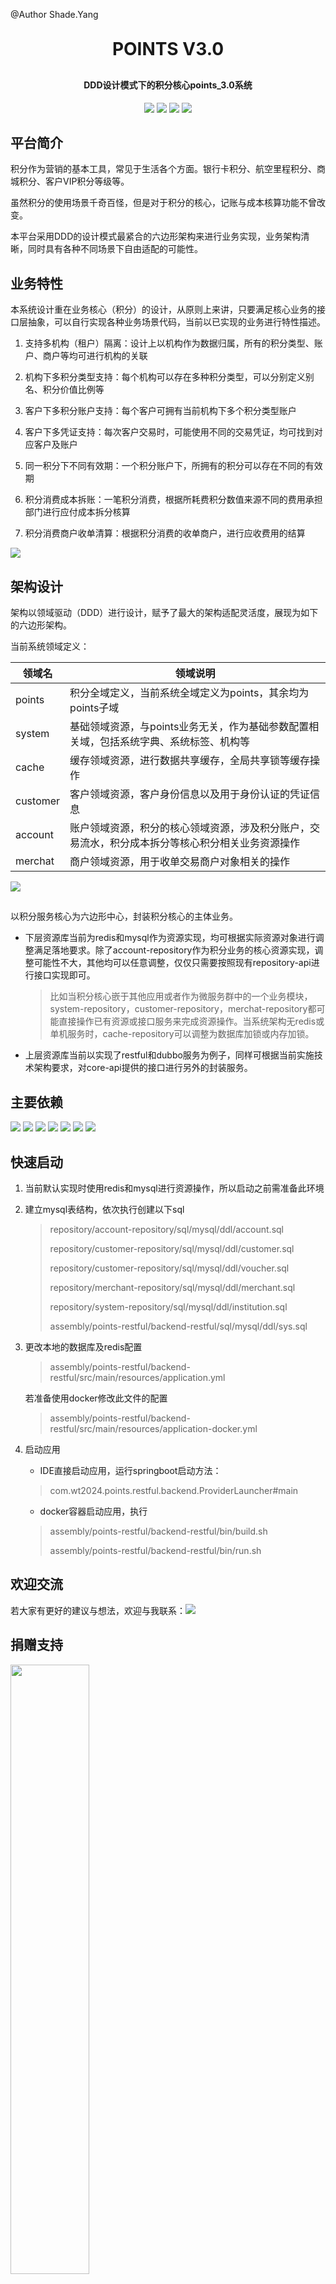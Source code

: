 @Author Shade.Yang

<h1 align="center" style="margin: 30px 0 30px; font-weight: bold;">POINTS V3.0</h1>
<h4 align="center">DDD设计模式下的积分核心points_3.0系统</h4>
<p align="center">
    <a href="https://gitee.com/shadey/points_3_0.git"><img src="https://img.shields.io/badge/gitee-仓库地址-orange.svg"></a>
    <a href="https://github.com/shadeyang/points_3_0.git"><img src="https://img.shields.io/badge/github-仓库地址-orange.svg"></a>
    <a href="https://github.com/shadeyang/points_3_0"><img src="https://img.shields.io/badge/points-V3.0-brightgreen.svg"></a>
    <a href="https://github.com/shadeyang/points_3_0/blob/main/LICENSE"><img src="https://img.shields.io/github/license/shadeyang/points_3_0"></a>
</p>

## 平台简介

积分作为营销的基本工具，常见于生活各个方面。银行卡积分、航空里程积分、商城积分、客户VIP积分等级等。

虽然积分的使用场景千奇百怪，但是对于积分的核心，记账与成本核算功能不曾改变。

本平台采用DDD的设计模式最紧合的六边形架构来进行业务实现，业务架构清晰，同时具有各种不同场景下自由适配的可能性。

## 业务特性

本系统设计重在业务核心（积分）的设计，从原则上来讲，只要满足核心业务的接口层抽象，可以自行实现各种业务场景代码，当前以已实现的业务进行特性描述。

1. 支持多机构（租户）隔离：设计上以机构作为数据归属，所有的积分类型、账户、商户等均可进行机构的关联

2. 机构下多积分类型支持：每个机构可以存在多种积分类型，可以分别定义别名、积分价值比例等

3. 客户下多积分账户支持：每个客户可拥有当前机构下多个积分类型账户

4. 客户下多凭证支持：每次客户交易时，可能使用不同的交易凭证，均可找到对应客户及账户

5. 同一积分下不同有效期：一个积分账户下，所拥有的积分可以存在不同的有效期

6. 积分消费成本拆账：一笔积分消费，根据所耗费积分数值来源不同的费用承担部门进行应付成本拆分核算

7. 积分消费商户收单清算：根据积分消费的收单商户，进行应收费用的结算

![](https://oss.wt2024.cn/git/resource/images/points-core-business.png)

## 架构设计

架构以领域驱动（DDD）进行设计，赋予了最大的架构适配灵活度，展现为如下的六边形架构。

当前系统领域定义：

| 领域名      | 领域说明                                             |
| -------- | ------------------------------------------------ |
| points   | 积分全域定义，当前系统全域定义为points，其余均为points子域              |
| system   | 基础领域资源，与points业务无关，作为基础参数配置相关域，包括系统字典、系统标签、机构等   |
| cache    | 缓存领域资源，进行数据共享缓存，全局共享锁等缓存操作                       |
| customer | 客户领域资源，客户身份信息以及用于身份认证的凭证信息                       |
| account  | 账户领域资源，积分的核心领域资源，涉及积分账户，交易流水，积分成本拆分等核心积分相关业务资源操作 |
| merchat  | 商户领域资源，用于收单交易商户对象相关的操作                           |

![](https://oss.wt2024.cn/git/resource/images/hexagonal-structure.jpg)

## 

以积分服务核心为六边形中心，封装积分核心的主体业务。

- 下层资源库当前为redis和mysql作为资源实现，均可根据实际资源对象进行调整满足落地要求。除了account-repository作为积分业务的核心资源实现，调整可能性不大，其他均可以任意调整，仅仅只需要按照现有repository-api进行接口实现即可。
  
  > 比如当积分核心嵌于其他应用或者作为微服务群中的一个业务模块，system-repository，customer-repository，merchat-repository都可能直接操作已有资源或接口服务来完成资源操作。当系统架构无redis或单机服务时，cache-repository可以调整为数据库加锁或内存加锁。

- 上层资源库当前以实现了restful和dubbo服务为例子，同样可根据当前实施技术架构要求，对core-api提供的接口进行另外的封装服务。

## 主要依赖

<img src="https://img.shields.io/badge/spring-v5.3.13-brightgreen.svg">
<img src="https://img.shields.io/badge/spring_boot-v2.6.1-brightgreen.svg">
<img src="https://img.shields.io/badge/hibernate_validator-v6.2.0.Final-brightgreen.svg">
<img src="https://img.shields.io/badge/mybatis_spring_boot-v2.2.0-brightgreen.svg">
<img src="https://img.shields.io/badge/mybatis_plus_boot_starter-v3.4.3.4-brightgreen.svg">
<img src="https://img.shields.io/badge/dynamic_datasource_spring_boot_starter-v3.5.0-brightgreen.svg">
<img src="https://img.shields.io/badge/jedis-v2.10.2-brightgreen.svg">

## 快速启动

1. 当前默认实现时使用redis和mysql进行资源操作，所以启动之前需准备此环境

2. 建立mysql表结构，依次执行创建以下sql
   
   > repository/account-repository/sql/mysql/ddl/account.sql
   > 
   > repository/customer-repository/sql/mysql/ddl/customer.sql
   > 
   > repository/customer-repository/sql/mysql/ddl/voucher.sql
   > 
   > repository/merchant-repository/sql/mysql/ddl/merchant.sql
   > 
   > repository/system-repository/sql/mysql/ddl/institution.sql
   > 
   > assembly/points-restful/backend-restful/sql/mysql/ddl/sys.sql

3. 更改本地的数据库及redis配置
   
   > assembly/points-restful/backend-restful/src/main/resources/application.yml
   
   若准备使用docker修改此文件的配置
   
   > assembly/points-restful/backend-restful/src/main/resources/application-docker.yml

4. 启动应用

   * IDE直接启动应用，运行springboot启动方法：

   > com.wt2024.points.restful.backend.ProviderLauncher#main

   * docker容器启动应用，执行
   
   > assembly/points-restful/backend-restful/bin/build.sh
   >
   > assembly/points-restful/backend-restful/bin/run.sh
   

## 欢迎交流

若大家有更好的建议与想法，欢迎与我联系：<img src="https://img.shields.io/badge/EMail-shade.yang@wt2024.com-blue.svg">

## 捐赠支持

<img src="https://oss.wt2024.cn/git/resource/images/pay.png" width="50%" height="50%" />

创作不易，您可以请作者喝瓶可乐表示鼓励
